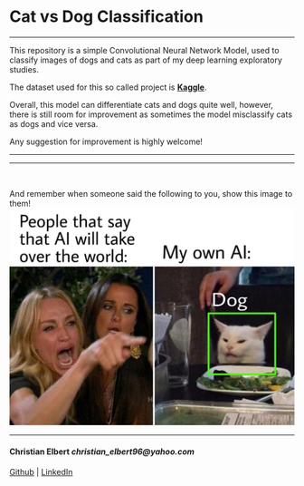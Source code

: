 # Cat vs Dog Classification

<hr>
This repository is a simple Convolutional Neural Network Model, used to classify images of dogs and cats as part of my deep learning exploratory studies.

The dataset used for this so called project is __[Kaggle](https://www.kaggle.com/tongpython/cat-and-dog)__.

Overall, this model can differentiate cats and dogs quite well, however, there is still room for improvement as sometimes the model misclassify cats as dogs and vice versa.

Any suggestion for improvement is highly welcome!

<hr>
<hr>
<br>

And remember when someone said the following to you, show this image to them!
![Image](image.jpg)

<hr>

#### Christian Elbert _christian_elbert96@yahoo.com_
[Github](https://github.com/christianelbert) | [LinkedIn](https://www.linkedin.com/in/christian-elbert-a45008b9/)


